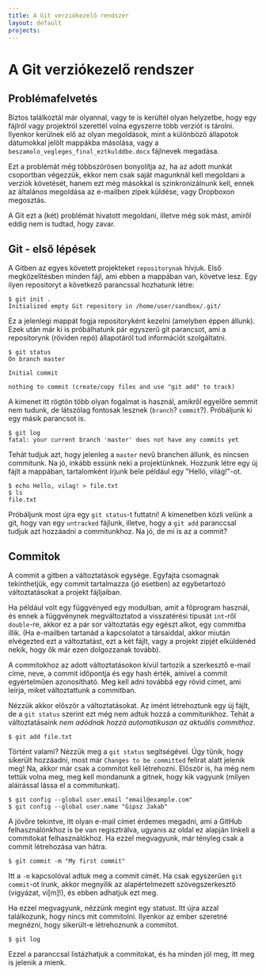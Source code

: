 ```yaml
---
title: A Git verziókezelő rendszer
layout: default
projects:
---
```

# A Git verziókezelő rendszer

## Problémafelvetés

Biztos találkoztál már olyannal, vagy te is kerültél olyan helyzetbe, hogy egy fájlról vagy projektról szerettél volna egyszerre több verziót is tárolni. Ilyenkor kerülnek elő az olyan megoldások, mint a különböző állapotok dátumokkal jelölt mappákba másolása, vagy a `beszamolo_vegleges_final_eztkulddbe.docx` fájlnevek megadása.

Ezt a problémát még többszörösen bonyolítja az, ha az adott munkát csoportban végezzük, ekkor nem csak saját magunknál kell megoldani a verziók követését, hanem ezt még másokkal is szinkronizálnunk kell, ennek az általános megoldása az e-mailben zipek küldése, vagy Dropboxon megosztás.

A Git ezt a (két) problémát hivatott megoldani, illetve még sok mást, amiről eddig nem is tudtad, hogy zavar.

## Git - első lépések

A Gitben az egyes követett projekteket `repositorynak` hívjuk. Első megközelítésben minden fájl, ami ebben a mappában van, követve lesz. Egy ilyen repositoryt a következő parancssal hozhatunk létre:

    $ git init .
    Initialized empty Git repository in /home/user/sandbox/.git/

Ez a jelenlegi mappát fogja repositoryként kezelni (amelyben éppen állunk). Ezek után már ki is próbálhatunk pár egyszerű git parancsot, ami a repositorynk (röviden repó) állapotáról tud információt szolgáltatni.

    $ git status
    On branch master

    Initial commit

    nothing to commit (create/copy files and use "git add" to track)

A kimenet itt rögtön több olyan fogalmat is használ, amikről egyelőre semmit nem tudunk, de látszólag fontosak lesznek (`branch`? `commit`?). Próbáljunk ki egy másik parancsot is.

    $ git log
    fatal: your current branch 'master' does not have any commits yet

Tehát tudjuk azt, hogy jelenleg a `master` nevű branchen állunk, és nincsen commitunk. Na jó, inkább essünk neki a projektünknek. Hozzunk létre egy új fájlt a mappában, tartalomként írjunk bele például egy "Helló, világ!"-ot.

    $ echo Hello, vilag! > file.txt
    $ ls
    file.txt

Próbáljunk most újra egy `git status`-t futtatni! A kimenetben közli velünk a git, hogy van egy `untracked` fájlunk, illetve, hogy a `git add` paranccsal tudjuk azt hozzáadni a commitunkhoz. Na jó, de mi is az a commit?

## Commitok

A commit a gitben a változtatások egysége. Egyfajta csomagnak tekinthetjük, egy commit tartalmazza (jó esetben) az egybetartozó változtatásokat a projekt fájljaiban.

Ha például volt egy függvényed egy modulban, amit a főprogram használ, és ennek a függvénynek megváltoztatod a visszatérési típusát `int`-ről `double`-re, akkor ez a pár sor változtatás egy egészt alkot, egy commitba illik. (Ha e-mailben tartanád a kapcsolatot a társaiddal, akkor miután elvégezted ezt a változtatást, ezt a két fájlt, vagy a projekt zipjét elküldenéd nekik, hogy ők már ezen dolgozzanak tovább).

A commitokhoz az adott változtatásokon kívül tartozik a szerkesztő e-mail címe, neve, a commit időpontja és egy hash érték, amivel a commit egyértelműen azonosítható. Meg kell adni továbbá egy rövid címet, ami leírja, miket változtattunk a commitban.

Nézzük akkor először a változtatásokat. Az imént létrehoztunk egy új fájlt, de a `git status` szerint ezt még nem adtuk hozzá a commitunkhoz. Tehát a változtatásaink *nem adódnak hozzá automatikusan az aktuális commithoz*.

    $ git add file.txt

Történt valami? Nézzük meg a `git status` segítségével. Úgy tűnik, hogy sikerült hozzáadni, most már `Changes to be committed` felirat alatt jelenik meg! Na, akkor már csak a commitot kell létrehozni. Először is, ha még nem tettük volna meg, meg kell mondanunk a gitnek, hogy kik vagyunk (milyen aláírással lássa el a commitunkat).

    $ git config --global user.email "email@example.com"
    $ git config --global user.name "Gipsz Jakab"

A jövőre tekintve, itt olyan e-mail címet érdemes megadni, ami a GitHub felhasználónkhoz is be van regisztrálva, ugyanis az oldal ez alapján linkeli a commitokat felhasználókhoz. Ha ezzel megvagyunk, már tényleg csak a commit létrehozása van hátra.

    $ git commit -m "My first commit"

Itt a `-m` kapcsolóval adtuk meg a commit címét. Ha csak egyszerűen `git commit`-ot írunk, akkor megnyílik az alapértelmezett szövegszerkesztő (vigyázat, vi[m]!), és ebben adhatjuk ezt meg.

Ha ezzel megvagyunk, nézzünk megint egy statust. Itt újra azzal találkozunk, hogy nincs mit commitolni. Ilyenkor az ember szeretné megnézni, hogy sikerült-e létrehoznunk a commitot.

    $ git log

Ezzel a paranccsal listázhatjuk a commitokat, és ha minden jól meg, itt meg is jelenik a mienk.
